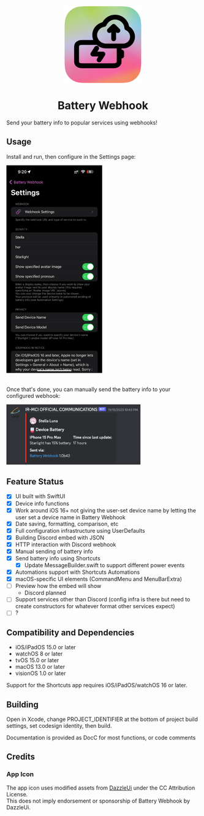 <div align="center">
  <img src="assets/Generic/AppIconSqaureMasked.png" alt="Battery Webhook Logo" width="200" />
  <h1>Battery Webhook</h1>
</div>

Send your battery info to popular services using webhooks!

## Usage
Install and run, then configure in the Settings page:

<img src="img/app.png" alt="alt text" title="image Title" width="250"/>
<br><br>

Once that's done, you can manually send the battery info to your configured webhook:

<img src="img/output.png" alt="alt text" title="image Title" width="350"/>

## Feature Status
- [x] UI built with SwiftUI
- [x] Device info functions
- [x] Work around iOS 16+ not giving the user-set device name by letting the user set a device name in Battery Webhook
- [x] Date saving, formatting, comparison, etc
- [x] Full configuration infrastructure using UserDefaults
- [x] Building Discord embed with JSON
- [x] HTTP interaction with Discord webhook
- [x] Manual sending of battery info
- [x] Send battery info using Shortcuts
  - [x] Update MessageBuilder.swift to support different power events
- [x] Automations support with Shortcuts Automations
- [x] macOS-specific UI elements (CommandMenu and MenuBarExtra)
- [ ] Preview how the embed will show
  - Discord planned
- [ ] Support services other than Discord (config infra is there but need to create constructors for whatever format other services expect)
- [ ] ?

## Compatibility and Dependencies
- iOS/iPadOS 15.0 or later
- watchOS 8 or later
- tvOS 15.0 or later
- macOS 13.0 or later
- visionOS 1.0 or later

Support for the Shortcuts app requires iOS/iPadOS/watchOS 16 or later.

## Building
Open in Xcode, change PROJECT_IDENTIFIER at the bottom of project build settings, set codesign identity, then build.

Documentation is provided as DocC for most functions, or code comments

## Credits
### App Icon
The app icon uses modified assets from [DazzleUi](https://dazzleui.gumroad.com/l/dazzleiconsfree?ref=svgrepo.com) under the CC Attribution License.\
This does not imply endorsement or sponsorship of Battery Webhook by DazzleUi.